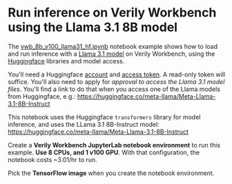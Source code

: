 
# Run inference on Verily Workbench using the Llama 3.1 8B model

The [vwb_8b_v100_llama31_hf.ipynb](./vwb_8b_v100_llama31_hf.ipynb) notebook example shows how to
load and run inference with a [Llama 3.1
model](https://llama.meta.com/docs/model-cards-and-prompt-formats/llama3_1/) on Verily Workbench,
using the [Huggingface](https://huggingface.co/) libraries and model access.

You'll need a Huggingface [account](https://huggingface.co/join) and [access
token](https://huggingface.co/settings/tokens). A read-only token will suffice.
You'll also need to apply for *approval to access
the Llama 3.1 model files*.  You'll find a link to do that when you access one of the Llama models
from Huggingface, e.g.: https://huggingface.co/meta-llama/Meta-Llama-3.1-8B-Instruct

This notebook uses the Huggingface `transformers` library for model inference, and uses the LLama
3.1 8B-Instruct model: https://huggingface.co/meta-llama/Meta-Llama-3.1-8B-Instruct

Create a **Verily Workbench JupyterLab notebook environment** to run this example. **Use 8 CPUs, and
1 v100 GPU**.  With that configuration, the notebook costs ~3.01/hr to run.

Pick the **TensorFlow image** when you create the notebook environment.
